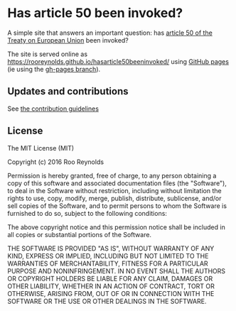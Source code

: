 # Has article 50 been invoked?

A simple site that answers an important question: has [article 50 of the Treaty on European Union](http://researchbriefings.parliament.uk/ResearchBriefing/Summary/CBP-7551) been invoked? 

The site is served online as https://rooreynolds.github.io/hasarticle50beeninvoked/ using [GitHub pages](https://help.github.com/articles/what-is-github-pages/) (ie using the [gh-pages branch](https://github.com/rooreynolds/hasarticle50beeninvoked/tree/gh-pages)).


## Updates and contributions

See [the contribution guidelines](CONTRIBUTING.md)

## License

The MIT License (MIT)

Copyright (c) 2016 Roo Reynolds

Permission is hereby granted, free of charge, to any person obtaining a copy
of this software and associated documentation files (the "Software"), to deal
in the Software without restriction, including without limitation the rights
to use, copy, modify, merge, publish, distribute, sublicense, and/or sell
copies of the Software, and to permit persons to whom the Software is
furnished to do so, subject to the following conditions:

The above copyright notice and this permission notice shall be included in all
copies or substantial portions of the Software.

THE SOFTWARE IS PROVIDED "AS IS", WITHOUT WARRANTY OF ANY KIND, EXPRESS OR
IMPLIED, INCLUDING BUT NOT LIMITED TO THE WARRANTIES OF MERCHANTABILITY,
FITNESS FOR A PARTICULAR PURPOSE AND NONINFRINGEMENT. IN NO EVENT SHALL THE
AUTHORS OR COPYRIGHT HOLDERS BE LIABLE FOR ANY CLAIM, DAMAGES OR OTHER
LIABILITY, WHETHER IN AN ACTION OF CONTRACT, TORT OR OTHERWISE, ARISING FROM,
OUT OF OR IN CONNECTION WITH THE SOFTWARE OR THE USE OR OTHER DEALINGS IN THE
SOFTWARE.
